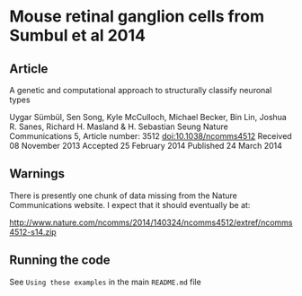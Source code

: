 # Mouse retinal ganglion cells from Sumbul et al 2014
## Article
A genetic and computational approach to structurally classify neuronal types

Uygar Sümbül,  Sen Song,  Kyle McCulloch,  Michael Becker,  Bin Lin,  Joshua R. Sanes, Richard H. Masland  & H. Sebastian Seung
Nature Communications 5, Article number: 3512 [doi:10.1038/ncomms4512](http://dx.doi.org/10.1038/ncomms4512)
Received 08 November 2013 Accepted 25 February 2014 Published 24 March 2014

## Warnings
There is presently one chunk of data missing from the Nature Communications website.
I expect that it should eventually be at:

http://www.nature.com/ncomms/2014/140324/ncomms4512/extref/ncomms4512-s14.zip

## Running the code

See `Using these examples` in the main `README.md` file
